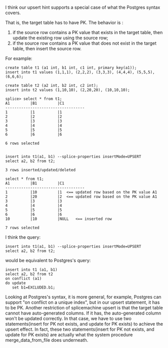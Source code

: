 I think our upsert hint supports a special case of what the Postgres syntax covers.

That is, the target table has to have PK.  The behavior is :
1) if the source row contains a PK value that exists in the target table, then update the existing row using the source row;
2) if the source row contains a PK value that does not exist in the target table, then insert the source row.

For example:

```
create table t1 (a1 int, b1 int, c1 int, primary key(a1));
insert into t1 values (1,1,1), (2,2,2), (3,3,3), (4,4,4), (5,5,5), (6,6,6);

create table t2 (a2 int, b2 int, c2 int);
insert into t2 values (1,10,10), (2,20,20), (10,10,10);

splice> select * from t1;
A1         |B1         |C1
-----------------------------------
1          |1          |1
2          |2          |2
3          |3          |3
4          |4          |4
5          |5          |5
6          |6          |6

6 rows selected


insert into t1(a1, b1) --splice-properties insertMode=UPSERT
select a2, b2 from t2;

3 rows inserted/updated/deleted

select * from t1;
A1         |B1         |C1
-----------------------------------
1          |10         |1  <== updated row based on the PK value A1
2          |20         |2  <== updated row based on the PK value A1
3          |3          |3
4          |4          |4
5          |5          |5
6          |6          |6
10         |10         |NULL   <== inserted row

7 rows selected
```

I think the query:

```
insert into t1(a1, b1) --splice-properties insertMode=UPSERT
select a2, b2 from t2;
```

would be equivalent to Postgres's query:

```
insert into t1 (a1, b1)
select a2, b2 from t2
on conflict (a1)
do update
   set b1=EXCLUDED.b1;
```

Looking at Postgres's syntax, it is more general, for example, Postgres can support "on conflict on a unique index", but in our upsert statement, it has to be PK.
Another restriction of splicemachine upsert is that the target table cannot have auto-generated columns. If it has, the auto-generated column won't be updated correctly.
In that case, we have to use two statements(insert for PK not exists, and update for PK exists) to achieve the upsert effect. In fact, these two statements(insert for PK not exists, and update for PK exists) are actually what the system procedure merge_data_from_file does underneath.
